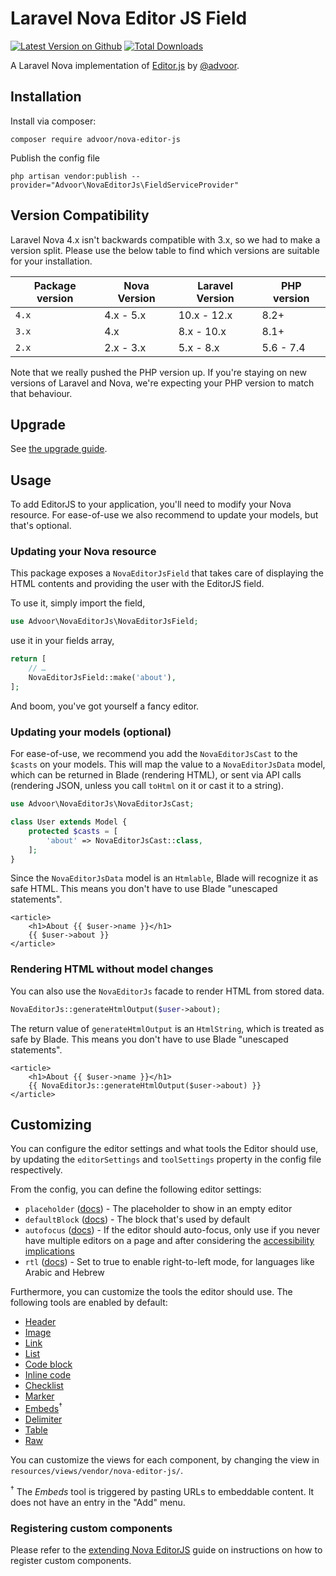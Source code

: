 # Laravel Nova Editor JS Field

[![Latest Version on Github](https://img.shields.io/github/release/advoor/nova-editor-js.svg?style=flat-square)](https://packagist.org/packages/advoor/nova-editor-js)
[![Total Downloads](https://img.shields.io/packagist/dt/advoor/nova-editor-js.svg?style=flat-square)](https://packagist.org/packages/advoor/nova-editor-js)

A Laravel Nova implementation of [Editor.js](https://github.com/codex-team/editor.js)
by [@advoor](https://github.com/advoor).

## Installation

Install via composer:

```
composer require advoor/nova-editor-js
```

Publish the config file

```
php artisan vendor:publish --provider="Advoor\NovaEditorJs\FieldServiceProvider"
```

## Version Compatibility

Laravel Nova 4.x isn't backwards compatible with 3.x, so we had to make a version split.
Please use the below table to find which versions are suitable for your installation.

| Package version | Nova Version | Laravel Version | PHP version |
| --------------- | ------------ | --------------- | ----------- |
| `4.x`           | 4.x - 5.x    | 10.x - 12.x     | 8.2+        |
| `3.x`           | 4.x          | 8.x - 10.x      | 8.1+        |
| `2.x`           | 2.x - 3.x    | 5.x - 8.x       | 5.6 - 7.4   |

Note that we really pushed the PHP version up. If you're staying on
new versions of Laravel and Nova, we're expecting your PHP version to match that behaviour.

## Upgrade

See [the upgrade guide](./UPGRADING.md).

## Usage

To add EditorJS to your application, you'll need to modify your Nova resource.
For ease-of-use we also recommend to update your models, but that's optional.

### Updating your Nova resource

This package exposes a `NovaEditorJsField` that takes care of displaying the HTML contents
and providing the user with the EditorJS field.

To use it, simply import the field,

```php
use Advoor\NovaEditorJs\NovaEditorJsField;
```

use it in your fields array,

```php
return [
    // …
    NovaEditorJsField::make('about'),
];
```

And boom, you've got yourself a fancy editor.

### Updating your models (optional)

For ease-of-use, we recommend you add the `NovaEditorJsCast` to the `$casts` on your models.
This will map the value to a `NovaEditorJsData` model, which can be returned in Blade (rendering HTML), or sent
via API calls (rendering JSON, unless you call `toHtml` on it or cast it to a string).

```php
use Advoor\NovaEditorJs\NovaEditorJsCast;

class User extends Model {
    protected $casts = [
        'about' => NovaEditorJsCast::class,
    ];
}
```

Since the `NovaEditorJsData` model is an `Htmlable`, Blade will recognize it as
safe HTML. This means you don't have to use Blade "unescaped statements".

```blade
<article>
    <h1>About {{ $user->name }}</h1>
    {{ $user->about }}
</article>
```

### Rendering HTML without model changes

You can also use the `NovaEditorJs` facade to render HTML from stored data.

```php
NovaEditorJs::generateHtmlOutput($user->about);
```

The return value of `generateHtmlOutput` is an `HtmlString`, which is treated as
safe by Blade. This means you don't have to use Blade "unescaped statements".

```blade
<article>
    <h1>About {{ $user->name }}</h1>
    {{ NovaEditorJs::generateHtmlOutput($user->about) }}
</article>
```

## Customizing

You can configure the editor settings and what tools the Editor should use, by
updating the `editorSettings` and `toolSettings` property in the config file
respectively.

From the config, you can define the following editor settings:

- `placeholder` ([docs][placeholder-docs]) - The placeholder to show in an empty editor
- `defaultBlock` ([docs][defaultblock-docs]) - The block that's used by default
- `autofocus` ([docs][autofocus-docs]) - If the editor should auto-focus, only use if you never have multiple editors on
  a page and after considering the
  [accessibility implications][autofocus-accessibility]
- `rtl` ([docs][rtl-docs]) - Set to true to enable right-to-left mode, for languages like Arabic and Hebrew

[placeholder-docs]: https://editorjs.io/configuration#placeholder
[defaultblock-docs]: https://editorjs.io/configuration#change-the-default-block
[autofocus-docs]: https://editorjs.io/configuration#autofocus
[autofocus-accessibility]: https://developer.mozilla.org/en-US/docs/Web/HTML/Global_attributes/autofocus#accessibility_considerations
[rtl-docs]: https://editorjs.io/i18n#rtl-support

Furthermore, you can customize the tools the editor should use. The following tools are enabled by default:

- [Header](https://github.com/editor-js/header)
- [Image](https://github.com/editor-js/image)
- [Link](https://github.com/editor-js/link)
- [List](https://github.com/editor-js/list)
- [Code block](https://github.com/editor-js/code)
- [Inline code](https://github.com/editor-js/inline-code)
- [Checklist](https://github.com/editor-js/checklist)
- [Marker](https://github.com/editor-js/marker)
- [Embeds](https://github.com/editor-js/embed)<sup>†</sup>
- [Delimiter](https://github.com/editor-js/delimiter)
- [Table](https://github.com/editor-js/table)
- [Raw](https://github.com/editor-js/raw)

You can customize the views for each component, by changing the view in `resources/views/vendor/nova-editor-js/`.

<sup>†</sup> The _Embeds_ tool is triggered by pasting URLs to embeddable
content. It does not have an entry in the "Add" menu.

### Registering custom components

Please refer to the [extending Nova EditorJS](./EXTENDING.md) guide on instructions on how to register custom
components.
